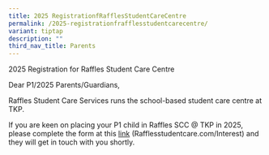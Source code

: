 ```yaml
---
title: 2025 RegistrationfRafflesStudentCareCentre
permalink: /2025-registrationfrafflesstudentcarecentre/
variant: tiptap
description: ""
third_nav_title: Parents
---
```

<p>2025 Registration for Raffles Student Care Centre</p>
<p></p>
<p>Dear P1/2025 Parents/Guardians,</p>
<p>Raffles Student Care Services runs the school-based student care centre
at TKP.</p>
<p>If you are keen on placing your P1 child in Raffles SCC @ TKP in 2025,
please complete the form at this <a href="Rafflesstudentcare.com/Interest" rel="noopener noreferrer nofollow" target="_blank">link</a> (<a rel="noopener noreferrer nofollow" target="_blank">Rafflesstudentcare.com/Interest</a>)
and they will get in touch with you shortly.</p>